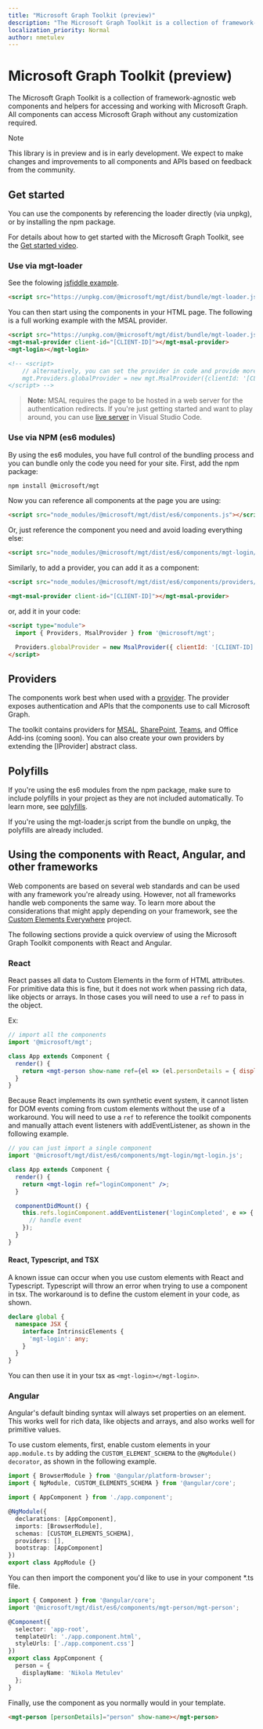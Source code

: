 ```yaml
---
title: "Microsoft Graph Toolkit (preview)"
description: "The Microsoft Graph Toolkit is a collection of framework-agnostic web components and helpers for accessing and working with Microsoft Graph."
localization_priority: Normal
author: nmetulev
---
```


# Microsoft Graph Toolkit (preview)

The Microsoft Graph Toolkit is a collection of framework-agnostic web components and helpers for accessing and working with Microsoft Graph. All components can access Microsoft Graph without any customization required.

>[!NOTE]
>This library is in preview and is in early development. We expect to make changes and improvements to all components and APIs based on feedback from the community.

## Get started

You can use the components by referencing the loader directly (via unpkg), or by installing the npm package.

For details about how to get started with the Microsoft Graph Toolkit, see the [Get started video](https://www.youtube.com/watch?v=oZCGb2MMxa0).

### Use via mgt-loader

See the folowing [jsfiddle example](https://jsfiddle.net/metulev/9phqxLd5/).

```html
<script src="https://unpkg.com/@microsoft/mgt/dist/bundle/mgt-loader.js"></script>
```

You can then start using the components in your HTML page. The following is a full working example with the MSAL provider.

```html
<script src="https://unpkg.com/@microsoft/mgt/dist/bundle/mgt-loader.js"></script>
<mgt-msal-provider client-id="[CLIENT-ID]"></mgt-msal-provider>
<mgt-login></mgt-login>

<!-- <script>
    // alternatively, you can set the provider in code and provide more options
    mgt.Providers.globalProvider = new mgt.MsalProvider({clientId: '[CLIENT-ID]'});
</script> -->
```

> **Note:** MSAL requires the page to be hosted in a web server for the authentication redirects. If you're just getting started and want to play around, you can use [live server](https://marketplace.visualstudio.com/items?itemName=ritwickdey.LiveServer) in Visual Studio Code.

### Use via NPM (es6 modules)

By using the es6 modules, you have full control of the bundling process and you can bundle only the code you need for your site. First, add the npm package:

```bash
npm install @microsoft/mgt
```

Now you can reference all components at the page you are using:

```html
<script src="node_modules/@microsoft/mgt/dist/es6/components.js"></script>
```

Or, just reference the component you need and avoid loading everything else:

```html
<script src="node_modules/@microsoft/mgt/dist/es6/components/mgt-login/mgt-login.js"></script>
```

Similarly, to add a provider, you can add it as a component:

```html
<script src="node_modules/@microsoft/mgt/dist/es6/components/providers/mgt-msal-provider.js"></script>

<mgt-msal-provider client-id="[CLIENT-ID]"></mgt-msal-provider>
```

or, add it in your code:

```html
<script type="module">
  import { Providers, MsalProvider } from '@microsoft/mgt';

  Providers.globalProvider = new MsalProvider({ clientId: '[CLIENT-ID]' });
</script>
```

## Providers

The components work best when used with a [provider](./providers.md). The provider exposes authentication and APIs that the components use to call Microsoft Graph.

The toolkit contains providers for [MSAL](./providers/msal.md), [SharePoint](./providers/sharepoint.md), [Teams](./providers/teams.md), and Office Add-ins (coming soon). You can also create your own providers by extending the [IProvider] abstract class.

## Polyfills

If you're using the es6 modules from the npm package, make sure to include polyfills in your project as they are not included automatically. To learn more, see [polyfills](https://www.webcomponents.org/polyfills).

If you're using the mgt-loader.js script from the bundle on unpkg, the polyfills are already included.


## Using the components with React, Angular, and other frameworks

Web components are based on several web standards and can be used with any framework you're already using. However, not all frameworks handle web components the same way. To learn more about the considerations that might apply depending on your framework, see the [Custom Elements Everywhere](https://custom-elements-everywhere.com/) project.

The following sections provide a quick overview of using the Microsoft Graph Toolkit components with React and Angular.

### React

React passes all data to Custom Elements in the form of HTML attributes. For primitive data this is fine, but it does not work when passing rich data, like objects or arrays. In those cases you will need to use a `ref` to pass in the object.

Ex:

```jsx
// import all the components
import '@microsoft/mgt';

class App extends Component {
  render() {
    return <mgt-person show-name ref={el => (el.personDetails = { displayName: 'Nikola Metulev' })} />;
  }
}
```

Because React implements its own synthetic event system, it cannot listen for DOM events coming from custom elements without the use of a workaround. You will need to use a `ref` to reference the toolkit components and manually attach event listeners with addEventListener, as shown in the following example.

```jsx
// you can just import a single component
import '@microsoft/mgt/dist/es6/components/mgt-login/mgt-login.js';

class App extends Component {
  render() {
    return <mgt-login ref="loginComponent" />;
  }

  componentDidMount() {
    this.refs.loginComponent.addEventListener('loginCompleted', e => {
      // handle event
    });
  }
}
```

#### React, Typescript, and TSX

A known issue can occur when you use custom elements with React and Typescript. Typescript will throw an error when trying to use a component in tsx. The workaround is to define the custom element in your code, as shown.

```ts
declare global {
  namespace JSX {
    interface IntrinsicElements {
      'mgt-login': any;
    }
  }
}
```

You can then use it in your tsx as `<mgt-login></mgt-login>`.

### Angular

Angular's default binding syntax will always set properties on an element. This works well for rich data, like objects and arrays, and also works well for primitive values.

To use custom elements, first, enable custom elements in your `app.module.ts` by adding the `CUSTOM_ELEMENT_SCHEMA` to the `@NgModule() decorator`, as shown in the following example.

```ts
import { BrowserModule } from '@angular/platform-browser';
import { NgModule, CUSTOM_ELEMENTS_SCHEMA } from '@angular/core';

import { AppComponent } from './app.component';

@NgModule({
  declarations: [AppComponent],
  imports: [BrowserModule],
  schemas: [CUSTOM_ELEMENTS_SCHEMA],
  providers: [],
  bootstrap: [AppComponent]
})
export class AppModule {}
```

You can then import the component you'd like to use in your component \*.ts file.

```ts
import { Component } from '@angular/core';
import '@microsoft/mgt/dist/es6/components/mgt-person/mgt-person';

@Component({
  selector: 'app-root',
  templateUrl: './app.component.html',
  styleUrls: ['./app.component.css']
})
export class AppComponent {
  person = {
    displayName: 'Nikola Metulev'
  };
}
```

Finally, use the component as you normally would in your template.

```html
<mgt-person [personDetails]="person" show-name></mgt-person>
```
